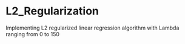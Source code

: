 # L2_Regularization
Implementing L2 regularized linear regression algorithm with Lambda ranging from 0 to 150
